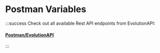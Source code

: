 # Postman Variables

:::success Check out all available Rest API endpoints from EvolutionAPI:
<br/>

#### [Postman/EvolutionAPI](https://www.postman.com/agenciadgcode/workspace/evolution-api/overview)

:::
